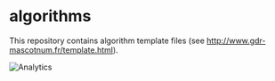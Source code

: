 # algorithms
This repository contains algorithm template files (see http://www.gdr-mascotnum.fr/template.html).

![Analytics](https://ga-beacon.appspot.com/UA-109580-20/MASCOT-NUM/algorithms)
